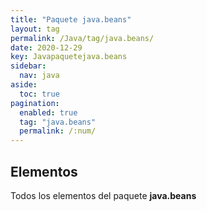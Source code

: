 ```yaml
---
title: "Paquete java.beans"
layout: tag
permalink: /Java/tag/java.beans/
date: 2020-12-29
key: Javapaquetejava.beans
sidebar: 
  nav: java
aside: 
  toc: true
pagination: 
  enabled: true
  tag: "java.beans"
  permalink: /:num/
---
```


<h2>Elementos</h2>
Todos los elementos del paquete <strong>java.beans</strong>
